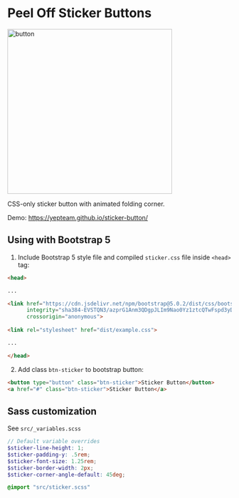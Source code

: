 # Peel Off Sticker Buttons

<img width="370" alt="button" src="https://user-images.githubusercontent.com/2047645/147366253-e713f960-46b8-424c-b7f2-26610a4fecd2.png">

CSS-only sticker button with animated folding corner.

Demo: https://yepteam.github.io/sticker-button/

Using with Bootstrap 5
---

1. Include Bootstrap 5 style file and compiled `sticker.css` file inside `<head>` tag:
```html
<head>

...

<link href="https://cdn.jsdelivr.net/npm/bootstrap@5.0.2/dist/css/bootstrap.min.css" rel="stylesheet"
      integrity="sha384-EVSTQN3/azprG1Anm3QDgpJLIm9Nao0Yz1ztcQTwFspd3yD65VohhpuuCOmLASjC" 
      crossorigin="anonymous">
      
<link rel="stylesheet" href="dist/example.css">

...

</head>
```

2. Add class `btn-sticker` to bootstrap button:

```html
<button type="button" class="btn-sticker">Sticker Button</button>
<a href="#" class="btn-sticker">Sticker Button</a>

```

Sass customization
---

See `src/_variables.scss`

```scss
// Default variable overrides
$sticker-line-height: 1;
$sticker-padding-y: .5rem;
$sticker-font-size: 1.25rem;
$sticker-border-width: 2px;
$sticker-corner-angle-default: 45deg;

@import "src/sticker.scss"
```
